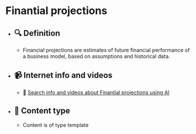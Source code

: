 # Finantial projections
- ## 🔍 Definition
  - Financial projections are estimates of future financial performance of a business model, based on assumptions and historical data.
- ## 📹 Internet info and videos
  - 🤖 [Search info and videos about Finantial projections using AI](https://www.perplexity.ai/search?q=videos+about+Finantial+projections:+Financial+projections+are+estimates+of+future+financial+performance+of+a+business+model,+based+on+assumptions+and+historical+data.
)
- ## 📰 Content type 
  - Content is of type template
